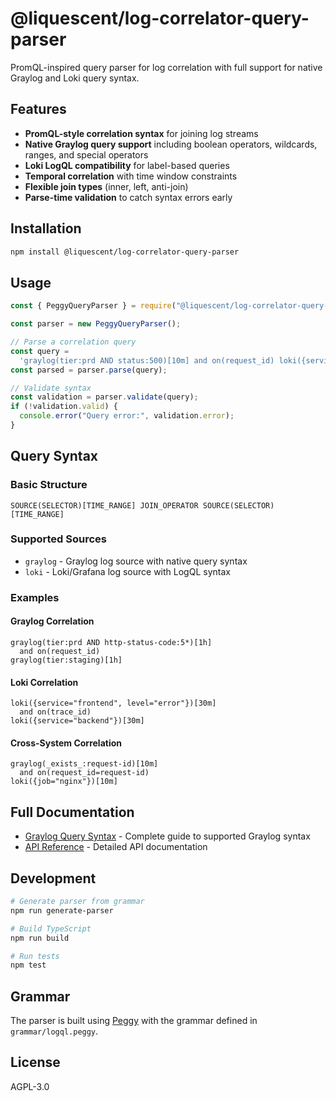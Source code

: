 # @liquescent/log-correlator-query-parser

PromQL-inspired query parser for log correlation with full support for native Graylog and Loki query syntax.

## Features

- **PromQL-style correlation syntax** for joining log streams
- **Native Graylog query support** including boolean operators, wildcards, ranges, and special operators
- **Loki LogQL compatibility** for label-based queries
- **Temporal correlation** with time window constraints
- **Flexible join types** (inner, left, anti-join)
- **Parse-time validation** to catch syntax errors early

## Installation

```bash
npm install @liquescent/log-correlator-query-parser
```

## Usage

```javascript
const { PeggyQueryParser } = require("@liquescent/log-correlator-query-parser");

const parser = new PeggyQueryParser();

// Parse a correlation query
const query =
  'graylog(tier:prd AND status:500)[10m] and on(request_id) loki({service="api"})[10m]';
const parsed = parser.parse(query);

// Validate syntax
const validation = parser.validate(query);
if (!validation.valid) {
  console.error("Query error:", validation.error);
}
```

## Query Syntax

### Basic Structure

```
SOURCE(SELECTOR)[TIME_RANGE] JOIN_OPERATOR SOURCE(SELECTOR)[TIME_RANGE]
```

### Supported Sources

- `graylog` - Graylog log source with native query syntax
- `loki` - Loki/Grafana log source with LogQL syntax

### Examples

#### Graylog Correlation

```
graylog(tier:prd AND http-status-code:5*)[1h]
  and on(request_id)
graylog(tier:staging)[1h]
```

#### Loki Correlation

```
loki({service="frontend", level="error"})[30m]
  and on(trace_id)
loki({service="backend"})[30m]
```

#### Cross-System Correlation

```
graylog(_exists_:request-id)[10m]
  and on(request_id=request-id)
loki({job="nginx"})[10m]
```

## Full Documentation

- [Graylog Query Syntax](./GRAYLOG_SYNTAX.md) - Complete guide to supported Graylog syntax
- [API Reference](./API.md) - Detailed API documentation

## Development

```bash
# Generate parser from grammar
npm run generate-parser

# Build TypeScript
npm run build

# Run tests
npm test
```

## Grammar

The parser is built using [Peggy](https://peggyjs.org/) with the grammar defined in `grammar/logql.peggy`.

## License

AGPL-3.0
